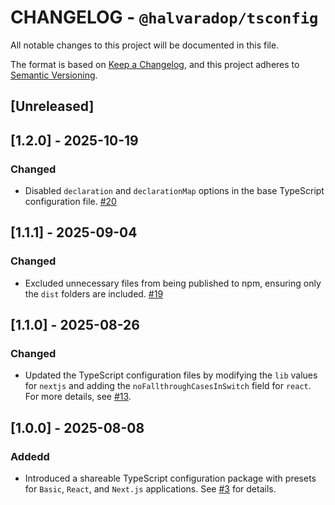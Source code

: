 # CHANGELOG - `@halvaradop/tsconfig`

All notable changes to this project will be documented in this file.

The format is based on [Keep a Changelog](https://keepachangelog.com/en/1.1.0/),
and this project adheres to [Semantic Versioning](https://semver.org/spec/v2.0.0.html).

## [Unreleased]

## [1.2.0] - 2025-10-19

### Changed

- Disabled `declaration` and `declarationMap` options in the base TypeScript configuration file. [#20](https://github.com/halvaradop/configs/pull/20)

## [1.1.1] - 2025-09-04

### Changed

- Excluded unnecessary files from being published to npm, ensuring only the `dist` folders are included. [#19](https://github.com/halvaradop/configs/pull/19)

## [1.1.0] - 2025-08-26

### Changed

- Updated the TypeScript configuration files by modifying the `lib` values for `nextjs` and adding the `noFallthroughCasesInSwitch` field for `react`. For more details, see [#13](https://github.com/halvaradop/configs/pull/13).

## [1.0.0] - 2025-08-08

### Addedd

- Introduced a shareable TypeScript configuration package with presets for `Basic`, `React`, and `Next.js` applications. See [#3](https://github.com/halvaradop/configs/pull/3) for details.
